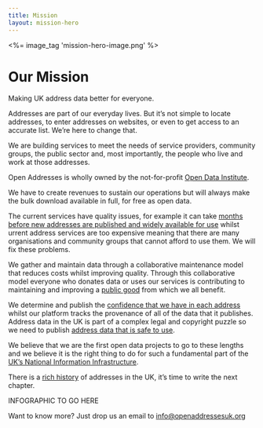 ```yaml
---
title: Mission
layout: mission-hero
---
```


<div class="content-hero">
	<div class="content-hero-gfx"><%= image_tag 'mission-hero-image.png' %></a></div>
	<div class="content-hero-content">
		<h1>Our Mission</h1>
		<p>Making UK address data better for everyone.</p>
	</div>
</div>

Addresses are part of our everyday lives. But it’s not simple to locate addresses, to enter addresses on websites, or even to get access to an accurate list. We’re here to change that.

We are building services to meet the needs of service providers, community groups, the public sector and, most importantly, the people who live and work at those addresses.

Open Addresses is wholly owned by the not-for-profit [Open Data Institute](https://theodi.org/).

We have to create revenues to sustain our operations but will always make the bulk download available in full, for free as open data.

The current services have quality issues, for example it can take [months before new addresses are published and widely available for use](https://alpha.openaddressesuk.org/blog/2015/02/09/living-breathing-problem ) whilst urrent address services are too expensive meaning that there are many organisations and community groups that cannot afford to use them. We will fix these problems.

We gather and maintain data through a collaborative maintenance model that reduces costs whilst improving quality. Through this collaborative model everyone who donates data or uses our services is contributing to maintaining and improving a [public good](http://www.slideshare.net/JeniT/bcs-address-day-open-addresses-jeni-tennison ) from which we all benefit.

We determine and publish the [confidence that we have in each address](https://alpha.openaddressesuk.org/blog/2015/02/20/confidence) whilst our platform tracks the provenance of all of the data that it publishes. Address data in the UK is part of a complex legal and copyright puzzle so we need to publish [address data that is safe to use](https://alpha.openaddressesuk.org/blog/2015/01/26/making-address-data-safe).

We believe that we are the first open data projects to go to these lengths and we believe it is the right thing to do for such a fundamental part of the [UK’s National Information Infrastructure](https://www.gov.uk/government/publications/national-information-infrastructure/national-information-infrastructure ).

There is a [rich history](http://www.huffingtonpost.co.uk/jeni-tennison/a-brief-history-of-open-a_b_6485628.html?) of addresses in the UK, it’s time to write the next chapter.

INFOGRAPHIC TO GO HERE

Want to know more? Just drop us an email to [info@openaddressesuk.org](mailto:info@openaddressesuk.org)
